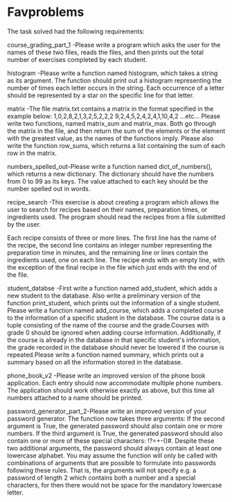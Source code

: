# Favproblems
The task solved had the following requirements:


  course_grading_part_1 -Please write a program which asks the user for the names of these two files, reads the files, and then prints out the total number of exercises completed by each student.
  
  histogram -Please write a function named histogram, which takes a string as its argument. The function should print out a histogram representing the number of times each letter occurs in the string. Each occurrence of a letter should be represented by a star on the specific line for that letter.
  
  matrix -The file matrix.txt contains a matrix in the format specified in the example below:
1,0,2,8,2,1,3,2,5,2,2,2
9,2,4,5,2,4,2,4,1,10,4,2
...etc...
Please write two functions, named matrix_sum and matrix_max. Both go through the matrix in the file, and then return the sum of the elements or the element with the greatest value, as the names of the functions imply.
Please also write the function row_sums, which returns a list containing the sum of each row in the matrix.

  numbers_spelled_out-Please write a function named dict_of_numbers(), which returns a new dictionary. The dictionary should have the numbers from 0 to 99 as its keys. The value attached to each key should be the number spelled out in words.
  
  recipe_search -This exercise is about creating a program which allows the user to search for recipes based on their names, preparation times, or ingredients used. The program should read the recipes from a file submitted by the user.

Each recipe consists of three or more lines. The first line has the name of the recipe, the second line contains an integer number representing the preparation time in minutes, and the remaining line or lines contain the ingredients used, one on each line. The recipe ends with an empty line, with the exception of the final recipe in the file which just ends with the end of the file.

  student_databse -First write a function named add_student, which adds a new student to the database. Also write a preliminary version of the function print_student, which prints out the information of a single student. Please write a function named add_course, which adds a completed course to the information of a specific student in the database. The course data is a tuple consisting of the name of the course and the grade.Courses with grade 0 should be ignored when adding course information. Additionally, if the course is already in the database in that specific student's information, the grade recorded in the database should never be lowered if the course is repeated.Please write a function named summary, which prints out a summary based on all the information stored in the database.
  
  phone_book_v2 -Please write an improved version of the phone book application. Each entry should now accommodate multiple phone numbers. The application should work otherwise exactly as above, but this time all numbers attached to a name should be printed.

  password_generator_part_2-Please write an improved version of your password generator. The function now takes three arguments:
If the second argument is True, the generated password should also contain one or more numbers.
If the third argument is True, the generated password should also contain one or more of these special characters: !?=+-()#.
Despite these two additional arguments, the password should always contain at least one lowercase alphabet. You may assume the function will only be called with combinations of arguments that are possible to formulate into passwords following these rules. That is, the arguments will not specify e.g. a password of length 2 which contains both a number and a special characters, for then there would not be space for the mandatory lowercase letter.
